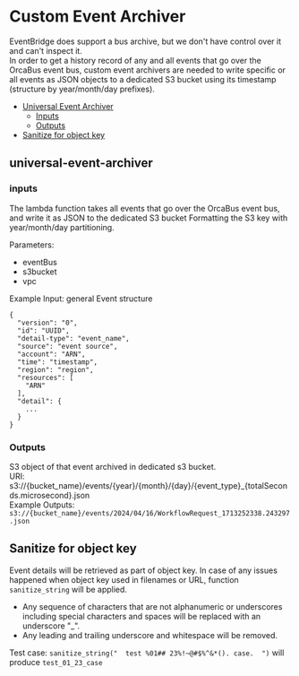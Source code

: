 # Custom Event Archiver

EventBridge does support a bus archive, but we don't have control over it and can't inspect it.\
In order to get a history record of any and all events that go over the OrcaBus event bus, custom event archivers are needed to write specific or all events as JSON objects to a dedicated S3 bucket using its timestamp (structure by year/month/day prefixes).

<!-- TOC -->
* [Universal Event Archiver](#universal-event-archiver)
  * [Inputs](#inputs)
  * [Outputs](#outputs)
* [Sanitize for object key](#sanitize-for-object-key)

<!-- TOC -->


## universal-event-archiver

### inputs

The lambda function takes all events that go over the OrcaBus event bus, and write it as JSON to the dedicated S3 bucket Formatting the S3 key with year/month/day partitioning.

Parameters: 
* eventBus
* s3bucket
* vpc

Example Input: general Event structure

```json5
{
  "version": "0",
  "id": "UUID",
  "detail-type": "event_name",
  "source": "event source",
  "account": "ARN",
  "time": "timestamp",
  "region": "region",
  "resources": [
    "ARN"
  ],
  "detail": {
    ...
  }
}
```

### Outputs

S3 object of that event archived in dedicated s3 bucket.\
URI: s3://{bucket_name}/events/{year}/{month}/{day}/{event_type}_{totalSeconds.microsecond}.json \
Example Outputs: ```s3://{bucket_name}/events/2024/04/16/WorkflowRequest_1713252338.243297.json```


## Sanitize for object key

Event details will be retrieved as part of object key. In case of any issues happened when object key used in filenames or URL, function ```sanitize_string``` will be applied.

* Any sequence of characters that are not alphanumeric or underscores including special characters and spaces will be replaced with an underscore "_".
* Any leading and trailing underscore and whitespace will be removed.

Test case: ```sanitize_string("  test %01## 23%!~@#$%^&*(). case.  ")``` will produce ```test_01_23_case```